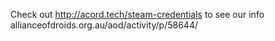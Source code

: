 Check out http://acord.tech/steam-credentials to see our info
allianceofdroids.org.au/aod/activity/p/58644/